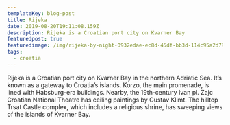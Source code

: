 ```yaml
---
templateKey: blog-post
title: Rijeka
date: 2019-08-20T19:11:08.159Z
description: Rijeka is a Croatian port city on Kvarner Bay
featuredpost: true
featuredimage: /img/rijeka-by-night-0932edae-ec8d-45df-bb3d-114c95a2d791.jpg
tags:
  - croatia
---
```

Rijeka is a Croatian port city on Kvarner Bay in the northern Adriatic Sea. It’s known as a gateway to Croatia’s islands. Korzo, the main promenade, is lined with Habsburg-era buildings. Nearby, the 19th-century Ivan pl. Zajc Croatian National Theatre has ceiling paintings by Gustav Klimt. The hilltop Trsat Castle complex, which includes a religious shrine, has sweeping views of the islands of Kvarner Bay.
